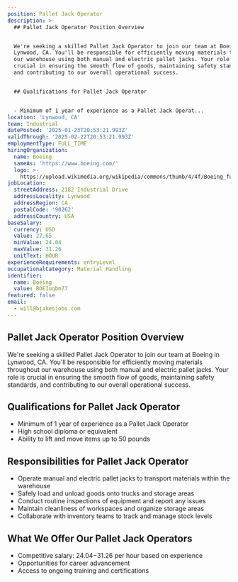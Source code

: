 ```yaml
---
position: Pallet Jack Operator
description: >-
  ## Pallet Jack Operator Position Overview


  We're seeking a skilled Pallet Jack Operator to join our team at Boeing in
  Lynwood, CA. You'll be responsible for efficiently moving materials throughout
  our warehouse using both manual and electric pallet jacks. Your role is
  crucial in ensuring the smooth flow of goods, maintaining safety standards,
  and contributing to our overall operational success.


  ## Qualifications for Pallet Jack Operator


  - Minimum of 1 year of experience as a Pallet Jack Operat...
location: 'Lynwood, CA'
team: Industrial
datePosted: '2025-01-23T20:53:21.993Z'
validThrough: '2025-02-22T20:53:21.993Z'
employmentType: FULL_TIME
hiringOrganization:
  name: Boeing
  sameAs: 'https://www.boeing.com/'
  logo: >-
    https://upload.wikimedia.org/wikipedia/commons/thumb/4/4f/Boeing_full_logo.svg/2560px-Boeing_full_logo.svg.png
jobLocation:
  streetAddress: 2182 Industrial Drive
  addressLocality: Lynwood
  addressRegion: CA
  postalCode: '90262'
  addressCountry: USA
baseSalary:
  currency: USD
  value: 27.65
  minValue: 24.04
  maxValue: 31.26
  unitText: HOUR
experienceRequirements: entryLevel
occupationalCategory: Material Handling
identifier:
  name: Boeing
  value: BOEIuqbm77
featured: false
email:
  - will@bjakesjobs.com
---
```




## Pallet Jack Operator Position Overview

We're seeking a skilled Pallet Jack Operator to join our team at Boeing in Lynwood, CA. You'll be responsible for efficiently moving materials throughout our warehouse using both manual and electric pallet jacks. Your role is crucial in ensuring the smooth flow of goods, maintaining safety standards, and contributing to our overall operational success.

## Qualifications for Pallet Jack Operator

- Minimum of 1 year of experience as a Pallet Jack Operator
- High school diploma or equivalent
- Ability to lift and move items up to 50 pounds

## Responsibilities for Pallet Jack Operator

- Operate manual and electric pallet jacks to transport materials within the warehouse
- Safely load and unload goods onto trucks and storage areas
- Conduct routine inspections of equipment and report any issues
- Maintain cleanliness of workspaces and organize storage areas
- Collaborate with inventory teams to track and manage stock levels

## What We Offer Our Pallet Jack Operators

- Competitive salary: $24.04-$31.26 per hour based on experience
- Opportunities for career advancement
- Access to ongoing training and certifications
